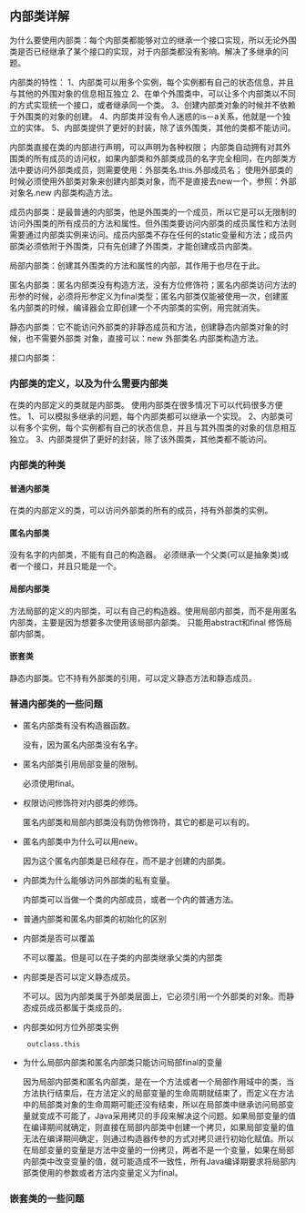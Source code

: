 ## 内部类详解

   为什么要使用内部类：每个内部类都能够对立的继承一个接口实现，所以无论外围类是否已经继承了某个接口的实现，对于内部类都没有影响。解决了多继承的问题。

   内部类的特性：
     1、内部类可以用多个实例，每个实例都有自己的状态信息，并且与其他的外围对象的信息相互独立
     2、在单个外围类中，可以让多个内部类以不同的方式实现统一个接口，或者继承同一个类。
     3、创建内部类对象的时候并不依赖于外围类的对象的创建。
     4、内部类并没有令人迷惑的is－a关系，他就是一个独立的实体。
     5、内部类提供了更好的封装，除了该外围类，其他的类都不能访问。

  内部类直接在类的内部进行声明，可以声明为各种权限；
  内部类自动拥有对其外围类的所有成员的访问权，如果内部类和外部类成员的名字完全相同，在内部类方法中要访问外部类成员，则需要使用：外部类名.this.外部成员名；
  使用外部类的时候必须使用外部类对象来创建内部类对象，而不是直接去new一个，参照：外部对象名.new  内部类构造方法。

  成员内部类：是最普通的内部类，他是外围类的一个成员，所以它是可以无限制的访问外围类的所有成员的方法和属性。但外围类要访问内部类的成员属性和方法则需要通过内部类实例来访问。成员内部类不存在任何的static变量和方法；成员内部类必须依附于外围类，只有先创建了外围类，才能创建成员内部类。

  局部内部类：创建其外围类的方法和属性的内部，其作用于也尽在于此。

  匿名内部类：匿名内部类没有构造方法，没有方位修饰符；匿名内部类访问方法的形参的时候，必须将形参定义为final类型；匿名内部类仅能被使用一次，创建匿名内部类的时候，编译器会立即创建一个不内部类的实例，用完就消失。

  静态内部类：它不能访问外部类的非静态成员和方法，创建静态内部类对象的时候，也不需要外部类 对象，直接可以：new 外部类名.内部类构造方法。

  接口内部类：

### 内部类的定义，以及为什么需要内部类

在类的内部定义的类就是内部类。
使用内部类在很多情况下可以代码很多方便性。
1、可以模拟多继承的问题，每个内部类都可以继承一个实现。
2、内部类可以有多个实例，每个实例都有自己的状态信息，并且与其外围类的对象的信息相互独立。
3、内部类提供了更好的封装，除了该外围类，其他类都不能访问。

### 内部类的种类

#### 普通内部类

在类的内部定义的类，可以访问外部类的所有的成员，持有外部类的实例。
#### 匿名内部类

没有名字的内部类，不能有自己的构造器。
必须继承一个父类(可以是抽象类)或者一个接口，并且只能是一个。
#### 局部内部类

方法局部的定义的内部类，可以有自己的构造器。使用局部内部类，而不是用匿名内部类，主要是因为想要多次使用该局部内部类。
只能用abstract和final 修饰局部内部类。

#### 嵌套类

静态内部类。它不持有外部类的引用，可以定义静态方法和静态成员。

### 普通内部类的一些问题

* 匿名内部类有没有构造器函数。

  没有，因为匿名内部类没有名字。
  
* 匿名内部类引用局部变量的限制。

  必须使用final。 
  
* 权限访问修饰符对内部类的修饰。 

    匿名内部类和局部内部类没有防伪修饰符，其它的都是可以有的。
    
* 匿名内部类中为什么可以用new。

  因为这个匿名内部类是已经存在，而不是才创建的内部类。
  
* 内部类为什么能够访问外部类的私有变量。

    内部类可以当做一个类的内部成员，或者一个内的普通方法。
    
* 普通内部类和匿名内部类的初始化的区别

* 内部类是否可以覆盖

   不可以覆盖。但是可以在子类的内部类继承父类的内部类
   
* 内部类是否可以定义静态成员。
   
     不可以。因为内部类属于外部类层面上，它必须引用一个外部类的对象。而静态成员成员都属于类成员的。
     
* 内部类如何方位外部类实例

       outclass.this
       
* 为什么局部内部类和匿名内部类只能访问局部final的变量

   因为局部内部类和匿名内部类，是在一个方法或者一个局部作用域中的类，当方法执行结束后，在方法定义的局部变量的生命周期就结束了，而定义在方法中的局部类对象的生命周期可能还没有结束，所以在局部类中继承访问局部变量就变成不可能了，Java采用拷贝的手段来解决这个问题。如果局部变量的值在编译期间就确定，则直接在局部内部类中创建一个拷贝，如果局部变量的值无法在编译期间确定，则通过构造器传参的方式对拷贝进行初始化赋值。所以在局部变量的变量是方法中变量的一份拷贝，两者不是一个变量，如果在局部内部类中改变变量的值，就可能造成不一致性，所有Java编译期要求将局部内部类使用的参数或者方法内变量定义为final。
    
### 嵌套类的一些问题


























































